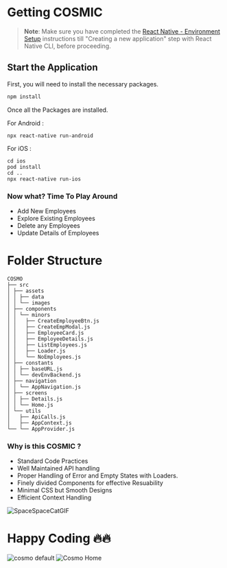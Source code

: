 <br/>

# Getting COSMIC

>**Note**: Make sure you have completed the [React Native - Environment Setup](https://reactnative.dev/docs/environment-setup) instructions till "Creating a new application" step with React Native CLI, before proceeding.

## Start the Application

First, you will need to install the necessary packages.

```bash
npm install
```
Once all the Packages are installed.

For Android : 
```
npx react-native run-android
```

For iOS :
```
cd ios
pod install
cd ..
npx react-native run-ios
```

### Now what? Time To Play Around

- Add New Employees
- Explore Existing Employees
- Delete any Employees
- Update Details of Employees

# Folder Structure
```
COSMO
├── src
│ ├── assets
│ │ ├── data
│ │ └── images
│ ├── components
│ │ └── minors
│ │   ├── CreateEmployeeBtn.js
│ │   ├── CreateEmpModal.js
│ │   ├── EmployeeCard.js
│ │   ├── EmployeeDetails.js
│ │   ├── ListEmployees.js
│ │   ├── Loader.js
│ │   └── NoEmployees.js
│ ├── constants
│ │ ├── baseURL.js
│ │ └── devEnvBackend.js
│ ├── navigation
│ │ └── AppNavigation.js
│ ├── screens
│ │ ├── Details.js
│ │ └── Home.js
│ └── utils
│   ├── ApiCalls.js
│   ├── AppContext.js
└── └── AppProvider.js
```

### Why is this COSMIC ?

- Standard Code Practices
- Well Maintained API handling
- Proper Handling of Error and Empty States with Loaders.
- Finely divided Components for effective Resuability
- Minimal CSS but Smooth Designs
- Efficient Context Handling

![SpaceSpaceCatGIF](https://github.com/user-attachments/assets/f4e1db7a-fa6c-432e-83a6-2bc2a16a4bd3)




  # Happy Coding 🔥🔥

![cosmo default](https://github.com/user-attachments/assets/377a3434-1629-474c-9985-6e0e01b4143b)
![Cosmo Home](https://github.com/user-attachments/assets/8adc359c-f3cd-4c15-9fcd-b4c5d37ef745)

